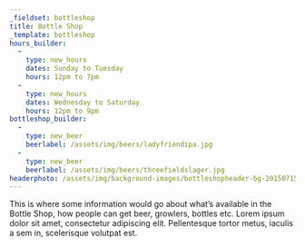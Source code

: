 ```yaml
---
_fieldset: bottleshop
title: Bottle Shop
_template: bottleshop
hours_builder:
  - 
    type: new_hours
    dates: Sunday to Tuesday
    hours: 12pm to 7pm
  - 
    type: new_hours
    dates: Wednesday to Saturday
    hours: 12pm to 9pm
bottleshop_builder:
  - 
    type: new_beer
    beerlabel: /assets/img/beers/ladyfriendipa.jpg
  - 
    type: new_beer
    beerlabel: /assets/img/beers/threefieldslager.jpg
headerphoto: /assets/img/background-images/bottleshopheader-bg-20150715112320.jpg
---
```

This is where some information would go about what’s available in the Bottle Shop, how people can get beer, growlers, bottles etc. Lorem ipsum dolor sit amet, consectetur adipiscing elit. Pellentesque tortor metus, iaculis a sem in, scelerisque volutpat est. 